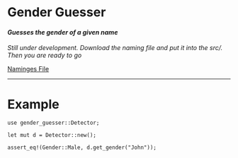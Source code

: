 # Gender Guesser

#### _Guesses the gender of a given name_

_Still under development. Download the naming file and put it into the src/. Then you are ready to go_

[ Naminges File](https://raw.githubusercontent.com/Raduc4/gender_guesser/master/src/nam_dict.txt)

---

# Example

```
use gender_guesser::Detector;

let mut d = Detector::new();

assert_eq!(Gender::Male, d.get_gender("John"));
```
